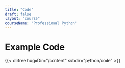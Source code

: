 ```yaml
---
title: "Code"
draft: false
layout: "course"
courseName: "Professional Python"
---
```


# Example Code

{{< dirtree hugoDir="/content" subdir="python/code" >}}
